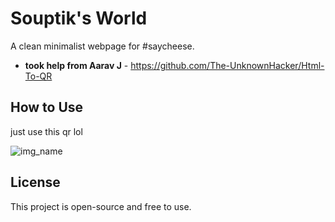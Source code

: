 
# Souptik's World

A clean minimalist webpage for #saycheese.



- **took help from Aarav J** - https://github.com/The-UnknownHacker/Html-To-QR

## How to Use
just use this qr lol 


![img_name](https://github.com/user-attachments/assets/fb0210ca-f845-40d6-b5c6-ca2bd804c8e0)


## License
This project is open-source and free to use.

